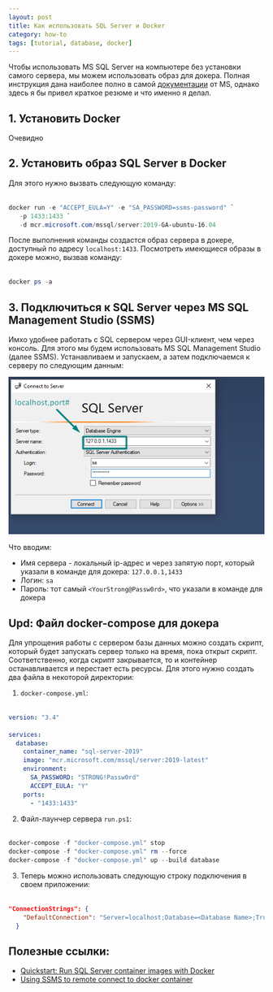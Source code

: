 ```yaml
---
layout: post
title: Как использовать SQL Server и Docker
category: how-to
tags: [tutorial, database, docker]
---
```


Чтобы использовать MS SQL Server на компьютере без установки самого сервера, мы можем использовать образ для докера. Полная инструкция дана наиболее полно в самой [документации](https://docs.microsoft.com/en-us/sql/linux/quickstart-install-connect-docker?view=sql-server-ver15&pivots=cs1-powershell) от MS, однако здесь я бы привел краткое резюме и что именно я делал.

## 1. Установить Docker

Очевидно

## 2. Установить образ SQL Server в Docker

Для этого нужно вызвать следующую команду:

```powershell

docker run -e "ACCEPT_EULA=Y" -e "SA_PASSWORD=ssms-password" `
   -p 1433:1433 `
   -d mcr.microsoft.com/mssql/server:2019-GA-ubuntu-16.04

```

После выполнения команды создастся образ сервера в докере, доступный по адресу `localhost:1433`. Посмотреть имеющиеся образы в докере можно, вызвав команду:

```powershell

docker ps -a

```

## 3. Подключиться к SQL Server через MS SQL Management Studio (SSMS)

Имхо удобнее работать с SQL сервером через GUI-клиент, чем через консоль. Для этого мы будем использовать MS SQL Management Studio (далее SSMS). Устанавливаем и запускаем, а затем подключаемся к серверу по следующим данным:

![login window](/assets/img/2019-11-26-how-to-use-sql-server-with-docker/login.png)

Что вводим:

- Имя сервера - локальный ip-адрес и через запятую порт, который указали в команде для докера: `127.0.0.1,1433`
- Логин: `sa`
- Пароль: тот самый `<YourStrong@Passw0rd>`, что указали в команде для докера

## Upd: Файл docker-compose для докера

Для упрощения работы с сервером базы данных можно создать скрипт, который будет запускать сервер только на время, пока открыт скрипт. Соответственно, когда скрипт закрывается, то и контейнер останавливается и перестает есть ресурсы. Для этого нужно создать два файла в некоторой директории:

1. `docker-compose.yml`:

```yml

version: "3.4"

services:
  database:
    container_name: "sql-server-2019"
    image: "mcr.microsoft.com/mssql/server:2019-latest"
    environment:
      SA_PASSWORD: "STRONG!Passw0rd"
      ACCEPT_EULA: "Y"
    ports:
      - "1433:1433"

```

2. Файл-лаунчер сервера `run.ps1`:

```powershell

docker-compose -f "docker-compose.yml" stop
docker-compose -f "docker-compose.yml" rm --force
docker-compose -f "docker-compose.yml" up --build database

```

3. Теперь можно использовать следующую строку подключения в своем приложении:

```json

"ConnectionStrings": {
    "DefaultConnection": "Server=localhost;Database=<Database Name>;Trusted_Connection=False;MultipleActiveResultSets=true;User ID=SA;Password=STRONG!Passw0rd"
  }

```


## Полезные ссылки:

- [Quickstart: Run SQL Server container images with Docker](https://docs.microsoft.com/en-us/sql/linux/quickstart-install-connect-docker?view=sql-server-ver15&pivots=cs1-powershell)
- [Using SSMS to remote connect to docker container](https://stackoverflow.com/a/48105688)
